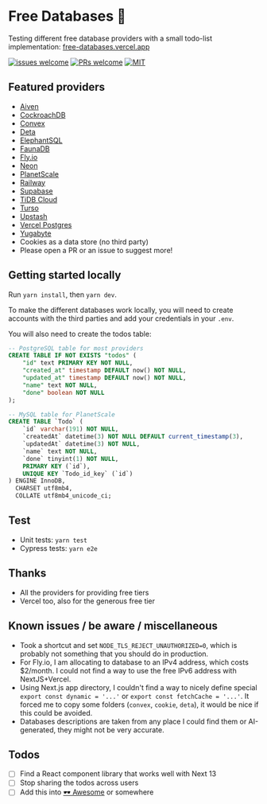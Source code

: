 # Free Databases 🙌

Testing different free database providers with a small todo-list implementation: [free-databases.vercel.app](https://free-databases.vercel.app/)

[![issues welcome](https://badgers.space/badge/issues/welcome/green?corner_radius=s)](#)
[![PRs welcome](https://badgers.space/badge/PRs/welcome/green?corner_radius=s)](#)
[![MIT](https://badgers.space/badge/license/MIT/blue?corner_radius=s)](#)


## Featured providers
- [Aiven](https://aiven.io/)
- [CockroachDB](https://www.cockroachlabs.com/)
- [Convex](https://www.convex.dev/)
- [Deta](https://deta.space/)
- [ElephantSQL](https://www.elephantsql.com/)
- [FaunaDB](https://fauna.com/)
- [Fly.io](https://fly.io/)
- [Neon](https://neon.tech/)
- [PlanetScale](https://planetscale.com/)
- [Railway](https://railway.app/)
- [Supabase](https://supabase.com/)
- [TiDB Cloud](https://tidbcloud.com/)
- [Turso](https://turso.tech/)
- [Upstash](https://upstash.com/)
- [Vercel Postgres](https://vercel.com/docs/storage/vercel-postgres)
- [Yugabyte](https://www.yugabyte.com/)
- Cookies as a data store (no third party)
- Please open a PR or an issue to suggest more!

## Getting started locally

Run `yarn install`, then `yarn dev`.

To make the different databases work locally, you will need to create accounts
with the third parties and add your credentials in your `.env`.

You will also need to create the todos table:

```sql
-- PostgreSQL table for most providers
CREATE TABLE IF NOT EXISTS "todos" (
	"id" text PRIMARY KEY NOT NULL,
	"created_at" timestamp DEFAULT now() NOT NULL,
	"updated_at" timestamp DEFAULT now() NOT NULL,
	"name" text NOT NULL,
	"done" boolean NOT NULL
);

-- MySQL table for PlanetScale
CREATE TABLE `Todo` (
	`id` varchar(191) NOT NULL,
	`createdAt` datetime(3) NOT NULL DEFAULT current_timestamp(3),
	`updatedAt` datetime(3) NOT NULL,
	`name` text NOT NULL,
	`done` tinyint(1) NOT NULL,
	PRIMARY KEY (`id`),
	UNIQUE KEY `Todo_id_key` (`id`)
) ENGINE InnoDB,
  CHARSET utf8mb4,
  COLLATE utf8mb4_unicode_ci;
```

## Test

* Unit tests: `yarn test`
* Cypress tests: `yarn e2e`

## Thanks

* All the providers for providing free tiers
* Vercel too, also for the generous free tier

## Known issues / be aware / miscellaneous

* Took a shortcut and set `NODE_TLS_REJECT_UNAUTHORIZED=0`, which is probably not something that you should do in
  production.
* For Fly.io, I am allocating to database to an IPv4 address, which costs $2/month. I could not find a way to use the
  free IPv6 address with NextJS+Vercel.
* Using Next.js app directory, I couldn't find a way to nicely define special `export const dynamic = '...'`
  or `export const fetchCache = '...'`. It forced me to copy some folders (`convex`, `cookie`, `deta`), it would be nice
  if this could be avoided.
* Databases descriptions are taken from any place I could find them or AI-generated, they might not be very accurate. 

## Todos

- [ ] Find a React component library that works well with Next 13
- [ ] Stop sharing the todos across users
- [ ] Add this into [🕶️ Awesome](https://github.com/sindresorhus/awesome) or somewhere
